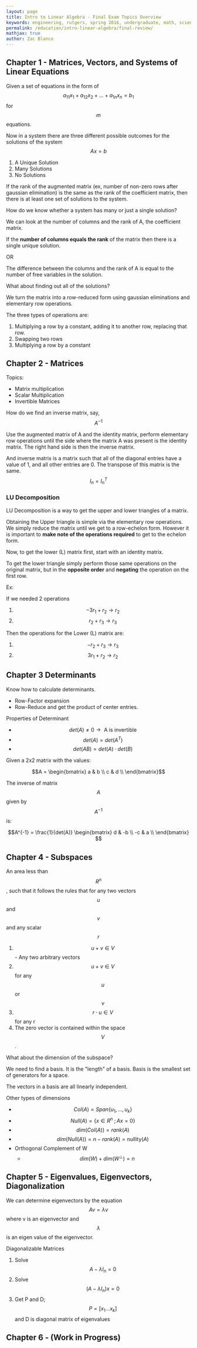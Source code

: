 ```yaml
---
layout: page
title: Intro to Linear Algebra - Final Exam Topics Overview
keywords: engineering, rutgers, spring 2016, undergraduate, math, science, 01:640:250, rutgers university, linear, algebra, notes, final, exam, review, guide
permalink: /education/intro-linear-algebra/final-review/
mathjax: true
author: Zac Blanco
---
```


## Chapter 1 - Matrices, Vectors, and Systems of Linear Equations

Given a set of equations in the form of $$a_{11}x_1 + a_{12}x_2 + \dots + a_{1n}x_n = b_1$$ for $$m$$ equations.

Now in a system there are three different possible outcomes for the solutions of the system $$Ax = b$$

1. A Unique Solution
2. Many Solutions
3. No Solutions

If the rank of the augmented matrix (ex, number of non-zero rows after gaussian elimination) is the same as the rank of the coefficient matrix, then there is at least one set of solutions to the system.

How do we know whether a system has many or just a single solution?

We can look at the number of columns and the rank of A, the coefficient matrix.

If the **number of columns equals the rank** of the matrix then there is a single unique solution.

OR

The difference between the columns and the rank of A is equal to the number of free variables in the solution.

What about finding out all of the solutions?

We turn the matrix into a row-reduced form using gaussian eliminations and elementary row operations.

The three types of operations are:

1. Multiplying a row by a constant, adding it to another row, replacing that row.
2. Swapping two rows
3. Multiplying a row by a constant

## Chapter 2 - Matrices

Topics:

- Matrix multiplication
- Scalar Multiplication
- Invertible Matrices

How do we find an inverse matrix, say, $$A^{-1}$$

Use the augmented matrix of A and the identity matrix, perform elementary row operations until the side where the matrix A was present is the identity matrix. The right hand side is then the inverse matrix.

And inverse matrix is a matrix such that all of the diagonal entries have a value of 1, and all other entries are 0. The transpose of this matrix is the same. $$I_n = I_n^T$$

### LU Decomposition

LU Decomposition is a way to get the upper and lower triangles of a matrix.

Obtaining the Upper triangle is simple via the elementary row operations. We simply reduce the matrix until we get to a row-echelon form. However it is important to **make note of the operations required** to get to the echelon form.

Now, to get the lower (L) matrix first, start with an identity matrix.

To get the lower triangle simply perform those same operations on the original matrix, but in the **opposite order** and **negating** the operation on the first row.

Ex: 

If we needed 2 operations

1. $$-3r_1 + r_2 \rightarrow r_2$$
2. $$r_2 + r_3 \rightarrow r_3$$

Then the operations for the Lower (L) matrix are:

1. $$-r_2 + r_3 \rightarrow r_3$$
2. $$3r_1 + r_2 \rightarrow r_2$$


## Chapter 3 Determinants

Know how to calculate determinants. 

- Row-Factor expansion
- Row-Reduce and get the product of center entries.

Properties of Determinant

- $$ det(A) \neq 0 \rightarrow \text{ A is invertible }$$
- $$ det(A) = det(A^T) $$
- $$ det(AB) = det(A)\cdot det(B) $$

Given a 2x2 matrix with the values:

$$A =  \begin{bmatrix} a & b \\ c & d \\ \end{bmatrix}$$

The inverse of matrix $$A$$ given by $$A^{-1}$$ is:

$$A^{-1} =  \frac{1}{det(A)} \begin{bmatrix} d & -b \\ -c & a \\ \end{bmatrix} $$

## Chapter 4 - Subspaces

An area less than $$R^n$$, such that it follows the rules that for any two vectors $$u$$ and $$v$$ and any scalar $$r$$

1. $$u + v \in V$$ - Any two arbitrary vectors
2. $$u + v \in V$$ for any $$u$$ or $$v$$
3. $$r\cdot u \in V$$ for any r
4. The zero vector is contained within the space $$V$$.

What about the dimension of the subspace? 

We need to find a basis. It is the "length" of a basis. Basis is the smallest set of generators for a space.

The vectors in a basis are all linearly independent.

Other types of dimensions

- $$ Col(A) = Span\{u_1, \dots , u_k\} $$
- $$ Null(A) = \{x\in R^n\ ;Ax = 0\} $$
- $$ dim(Col(A)) = rank(A) $$
- $$ dim(Null(A)) = n - rank(A) = \text{nullity} (A)$$
- Orthogonal Complement of W
  - $$dim(W) + dim(W^\bot) = n $$
  
## Chapter 5 - Eigenvalues, Eigenvectors, Diagonalization
 
We can determine eigenvectors by the equation $$Av = \lambda v$$ where v is an eigenvector and $$\lambda$$ is an eigen value of the eigenvector.
 
Diagonalizable Matrices
 
1. Solve $$A-\lambda I_n = 0$$
2. Solve $$(A-\lambda I_n)x = 0 $$
3. Get P and D; $$P = [ x_1 \dots x_k ]$$ and D is diagonal matrix of eigenvalues
 
## Chapter 6 - (Work in Progress)


 
 










